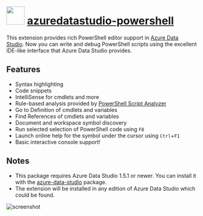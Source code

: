 # <img src="https://cdn.jsdelivr.net/gh/pascalberger/chocolatey-packages@baa661297ee231fe4a7f24089c594499babffd12/icons/azuredatastudio-powershell.png" width="48" height="48"/> [azuredatastudio-powershell](https://chocolatey.org/packages/azuredatastudio-powershell)

This extension provides rich PowerShell editor support in [Azure Data Studio](https://github.com/Microsoft/azuredatastudio).
Now you can write and debug PowerShell scripts using the excellent IDE-like interface that Azure Data Studio provides.

## Features

* Syntax highlighting
* Code snippets
* IntelliSense for cmdlets and more
* Rule-based analysis provided by [PowerShell Script Analyzer](http://github.com/PowerShell/PSScriptAnalyzer)
* Go to Definition of cmdlets and variables
* Find References of cmdlets and variables
* Document and workspace symbol discovery
* Run selected selection of PowerShell code using `F8`
* Launch online help for the symbol under the cursor using `Ctrl`+`F1`
* Basic interactive console support!

## Notes

* This package requires Azure Data Studio 1.5.1 or newer.
  You can install it with the [azure-data-studio](https://chocolatey.org/packages/azure-data-studio) package.
* The extension will be installed in any edition of Azure Data Studio which could be found.

![screenshot](https://cdn.jsdelivr.net/gh/pascalberger/chocolatey-packages@baa661297ee231fe4a7f24089c594499babffd12/automatic/azuredatastudio-powershell/screenshot.png)
